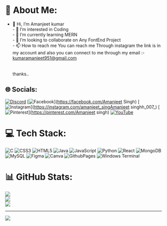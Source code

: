 # 💫 About Me:
- 👋 Hi, I’m Amanjeet kumar <br>- 👀 I’m interested in Coding<br>- 🌱 I’m currently learning MERN<br>- 💞️ I’m looking to collaborate on Any FontEnd Project<br>- 📫 How to reach me You can reach me Through instagram the link is in my account and also you can connect to me through my email :- kumaramanjeet951@gmail.com<br><br><!---<br>Amanjeet-007/Amanjeet-007 is a ✨ special ✨ repository because its `README.md` (this file) appears on your GitHub profile.<br>You can click the Preview link to take a look at your changes.<br>---><br>thanks..<br>


## 🌐 Socials:
[![Discord](https://img.shields.io/badge/Discord-%237289DA.svg?logo=discord&logoColor=white)](https://discord.gg/https://discord.gg/2j8jQtH2) [![Facebook](https://img.shields.io/badge/Facebook-%231877F2.svg?logo=Facebook&logoColor=white)](https://facebook.com/Amanjeet Singh) [![Instagram](https://img.shields.io/badge/Instagram-%23E4405F.svg?logo=Instagram&logoColor=white)](https://instagram.com/amanjeet_singAmanjeet singhh_007_) [![Pinterest](https://img.shields.io/badge/Pinterest-%23E60023.svg?logo=Pinterest&logoColor=white)](https://pinterest.com/Amanjeet singh) [![YouTube](https://img.shields.io/badge/YouTube-%23FF0000.svg?logo=YouTube&logoColor=white)](https://youtube.com/@@amanjeetkumarsingh5030) 

# 💻 Tech Stack:
![C](https://img.shields.io/badge/c-%2300599C.svg?style=for-the-badge&logo=c&logoColor=white) ![CSS3](https://img.shields.io/badge/css3-%231572B6.svg?style=for-the-badge&logo=css3&logoColor=white) ![HTML5](https://img.shields.io/badge/html5-%23E34F26.svg?style=for-the-badge&logo=html5&logoColor=white) ![Java](https://img.shields.io/badge/java-%23ED8B00.svg?style=for-the-badge&logo=openjdk&logoColor=white) ![JavaScript](https://img.shields.io/badge/javascript-%23323330.svg?style=for-the-badge&logo=javascript&logoColor=%23F7DF1E) ![Python](https://img.shields.io/badge/python-3670A0?style=for-the-badge&logo=python&logoColor=ffdd54) ![React](https://img.shields.io/badge/react-%2320232a.svg?style=for-the-badge&logo=react&logoColor=%2361DAFB) ![MongoDB](https://img.shields.io/badge/MongoDB-%234ea94b.svg?style=for-the-badge&logo=mongodb&logoColor=white) ![MySQL](https://img.shields.io/badge/mysql-4479A1.svg?style=for-the-badge&logo=mysql&logoColor=white) ![Figma](https://img.shields.io/badge/figma-%23F24E1E.svg?style=for-the-badge&logo=figma&logoColor=white) ![Canva](https://img.shields.io/badge/Canva-%2300C4CC.svg?style=for-the-badge&logo=Canva&logoColor=white) ![GithubPages](https://img.shields.io/badge/github%20pages-121013?style=for-the-badge&logo=github&logoColor=white) ![Windows Terminal](https://img.shields.io/badge/Windows%20Terminal-%234D4D4D.svg?style=for-the-badge&logo=windows-terminal&logoColor=white)
# 📊 GitHub Stats:
![](https://github-readme-stats.vercel.app/api?username=Amanjeet-007&theme=highcontrast&hide_border=false&include_all_commits=true&count_private=true)<br/>
![](https://github-readme-streak-stats.herokuapp.com/?user=Amanjeet-007&theme=highcontrast&hide_border=false)<br/>
![](https://github-readme-stats.vercel.app/api/top-langs/?username=Amanjeet-007&theme=highcontrast&hide_border=false&include_all_commits=true&count_private=true&layout=compact)

---
[![](https://visitcount.itsvg.in/api?id=Amanjeet-007&icon=0&color=0)](https://visitcount.itsvg.in)

<!-- Proudly created with GPRM ( https://gprm.itsvg.in ) -->

